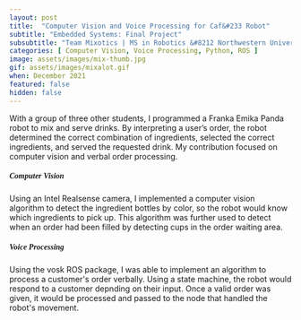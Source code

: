 ```yaml
---
layout: post
title:  "Computer Vision and Voice Processing for Caf&#233 Robot"
subtitle: "Embedded Systems: Final Project"
subsubtitle: "Team Mixotics | MS in Robotics &#8212 Northwestern University"
categories: [ Computer Vision, Voice Processing, Python, ROS ]
image: assets/images/mix-thumb.jpg
gif: assets/images/mixalot.gif
when: December 2021
featured: false
hidden: false
---
```

With a group of three other students, I programmed a Franka Emika Panda robot to 
mix and serve drinks. By interpreting a user’s order, the robot determined
the correct combination of ingredients, selected the correct ingredients, 
and served the requested drink. My contribution focused on computer vision and 
verbal order processing.  

<h5 style="font-family:montserrat">Computer Vision</h5>   

Using an Intel Realsense camera, I implemented a computer vision algorithm to detect 
the ingredient bottles by color, so the robot would know which ingredients to pick up.
This algorithm was further used to detect when an order had been filled by detecting 
cups in the order waiting area.  

<h5 style="font-family:montserrat">Voice Processing</h5>  

Using the vosk ROS package, I was able to implement an algorithm to process a customer's
order verbally. Using a state machine, the robot would respond to a customer depnding
on their input. Once a valid order was given, it would be processed and passed to the node 
that handled the robot's movement.
